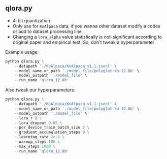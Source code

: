 ## qlora.py

- 4-bit quantization
- Only use for `KoAlpaca` data, if you wanna other dataset modify a codes or add to dataset processing line
- Changing a `lora_alpha` value statistically is not-significant according to original paper and empirical test. So, don't tweak a hyperparameter


Example usage:

```python
python qlora.py \
    --datapath './KoAlpaca/KoAlpaca_v1.1.jsonl' \
    --model_name_or_path './model_file/polyglot-ko-12.8b' \
    --model_outpath './model_file' \
    --run_name 'qlora_12.8b'
```

Also tweak our hyperparameters:

```python
python qlora.py \
    --datapath './KoAlpaca/KoAlpaca_v1.1.jsonl' \
    --model_name_or_path './model_file/polyglot-ko-12.8b' \
    --model_outpath './model_file' \
    --lora_r 8 \
    --lora_dropout 0.05 \
    --per_device_train_batch_size 2 \
    --gradient_accumulation_steps 8 \
    --learning_rate 2e-6 \
    --warmup_steps 100 \
    --max_steps 1000 \
    --run_name 'qlora_12.8b'
```
